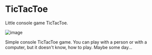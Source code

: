# TicTacToe

Little console game TicTacToe.

![image](https://user-images.githubusercontent.com/36161561/222472890-0b1ff92c-fe0a-4ba8-a0bc-75d8c9cedd00.png)

Simple console TicTacToe game. You can play with a person or with a computer, but it doesn't know, how to play. Maybe some day...
